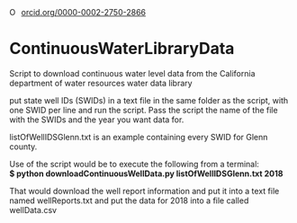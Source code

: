 <div itemscope itemtype="https://schema.org/Person"><a itemprop="sameAs" content="https://orcid.org/0000-0002-2750-2866" href="https://orcid.org/0000-0002-2750-2866" target="orcid.widget" rel="noopener noreferrer" style="vertical-align:top;"><img src="https://orcid.org/sites/default/files/images/orcid_16x16.png" style="width:1em;margin-right:.5em;" alt="ORCID iD icon">orcid.org/0000-0002-2750-2866</a></div>

# ContinuousWaterLibraryData
Script to download continuous water level data from the California department of water resources water data library

put state well IDs (SWIDs) in a text file in the same folder as the script, with one SWID per line and run the script.
Pass the script the name of the file with the SWIDs and the year you want data for.

listOfWellIDSGlenn.txt is an example containing every SWID for Glenn county.

Use of the script would be to execute the following from a terminal:<br/>
**$ python downloadContinuousWellData.py listOfWellIDSGlenn.txt 2018<br/>**

That would download the well report information and put it into a text file named wellReports.txt and put the
data for 2018 into a file called wellData.csv
